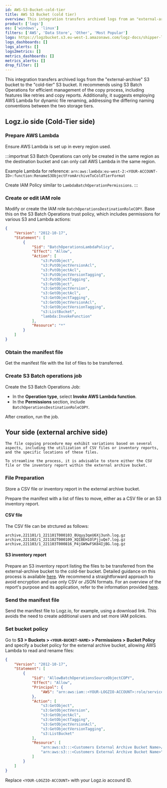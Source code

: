 ```yaml
---
id: AWS-S3-Bucket-cold-tier
title: AWS S3 Bucket (cold tier)
overview: This integration transfers archived logs from an "external-archive" S3 bucket to a "cold-tier" S3 bucket using S3 Batch Operations for management and AWS Lambda for renaming due to differing naming conventions.
product: ['logs']
os: ['windows', 'linux']
filters: ['AWS', 'Data Store', 'Other', 'Most Popular']
logo: https://logzbucket.s3.eu-west-1.amazonaws.com/logz-docs/shipper-logos/aws-s3.svg
logs_dashboards: []
logs_alerts: []
logs2metrics: []
metrics_dashboards: []
metrics_alerts: []
drop_filter: []
---
```


This integration transfers archived logs from the "external-archive" S3 bucket to the "cold-tier" S3 bucket. It recommends using S3 Batch Operations for efficient management of the copy process, including features like retries and copy reports. Additionally, it suggests employing AWS Lambda for dynamic file renaming, addressing the differing naming conventions between the two storage tiers.

## Logz.io side (Cold-Tier side)

### Prepare AWS Lambda

Ensure AWS Lambda is set up in every region used.

:::importnat
S3 Batch Operations can only be created in the same region as the destination bucket and can only call AWS Lambda in the same region.

Example Lambda for reference: `arn:aws:lambda:eu-west-2:<YOUR-ACCOUNT-ID>:function:RenameS3ObjectFromArchiveToColdTierFormat`

Create IAM Policy similar to `LambdaBatchOperationPermissions`.
:::

### Create or edit IAM role

Modify or create the IAM role `BatchOperationsDestinationRoleCOPY`. Base this on the S3 Batch Operations trust policy, which includes permissions for various S3 and Lambda actions:

```json
{
	"Version": "2012-10-17",
	"Statement": [
		{
			"Sid": "BatchOperationsLambdaPolicy",
			"Effect": "Allow",
			"Action": [
				"s3:PutObject",
				"s3:PutObjectVersionAcl",
				"s3:PutObjectAcl",
				"s3:PutObjectVersionTagging",
				"s3:PutObjectTagging",
				"s3:GetObject",
				"s3:GetObjectVersion",
				"s3:GetObjectAcl",
				"s3:GetObjectTagging",
				"s3:GetObjectVersionAcl",
				"s3:GetObjectVersionTagging",
				"s3:ListBucket",
				"lambda:InvokeFunction"
			],
			"Resource": "*"
		}
	]
}
```

### Obtain the manifest file

Get the manifest file with the list of files to be transferred.

### Create S3 Batch operations job

Create the S3 Batch Operations Job:
- In the **Operation type**, select **Invoke AWS Lambda function**. 
- In the **Permissions** section, include `BatchOperationsDestinationRoleCOPY`.

After creation, run the job.

## Your side (external archive side)

```note
The file copying procedure may exhibit variations based on several aspects, including the utilization of CSV files or inventory reports, and the specific locations of these files.

To streamline the process, it is advisable to store either the CSV file or the inventory report within the external archive bucket.
```

### File Preparation

Store a CSV file or inventory report in the external archive bucket.

Prepare the manifest with a list of files to move, either as a CSV file or an S3 inventory report.

#### CSV file

The CSV file can be strctured as follows:

```csv
archive,221101/1_221101T000103_8Uqyy3qeU6Xj3unh.log.gz
archive,221102/1_221102T000109_XQIBEH1OlPjjuQe7.log.gz
archive,221103/1_221103T000816_P4jGW9wFSK84IjBG.log.gz
```

#### S3 inventory report

Prepare an S3 inventory report listing the files to be transferred from the external-archive bucket to the cold-tier bucket. Detailed guidance on this process is available [here](https://docs.aws.amazon.com/AmazonS3/latest/userguide/configure-inventory.html). We recommend a straightforward approach to avoid encryption and use only CSV or JSON formats. For an overview of the report's purpose and its application, refer to the information provided [here](https://docs.aws.amazon.com/AmazonS3/latest/userguide/batch-ops-create-job.html#specify-batchjob-manifest).

### Send the manifest file

Send the manifest file to Logz.io, for example, using a download link. This avoids the need to create additional users and set more IAM policies.

### Set bucket policy

Go to **S3 > Buckets > `<YOUR-BUCKET-NAME>` > Permissions > Bucket Policy** and specify a bucket policy for the external archive bucket, allowing AWS Lambda to read and rename files:

```json
{
    "Version": "2012-10-17",
    "Statement": [
        {
            "Sid": "AllowBatchOperationsSourceObjectCOPY",
            "Effect": "Allow",
            "Principal": {
                "AWS": "arn:aws:iam::<YOUR-LOGZIO-ACCOUNT>:role/service-role/LambdaBatchOperationPermissions"
            },
            "Action": [
                "s3:GetObject",
                "s3:GetObjectVersion",
                "s3:GetObjectAcl",
                "s3:GetObjectTagging",
                "s3:GetObjectVersionAcl",
                "s3:GetObjectVersionTagging",
                "s3:ListBucket"
            ],
            "Resource": [
                "arn:aws:s3:::<Customers External Archive Bucket Name>/*",
                "arn:aws:s3:::<Customers External Archive Bucket Name>"
            ]
        }
    ]
}
```

Replace `<YOUR-LOGZIO-ACCOUNT>` with your Logz.io accound ID.
